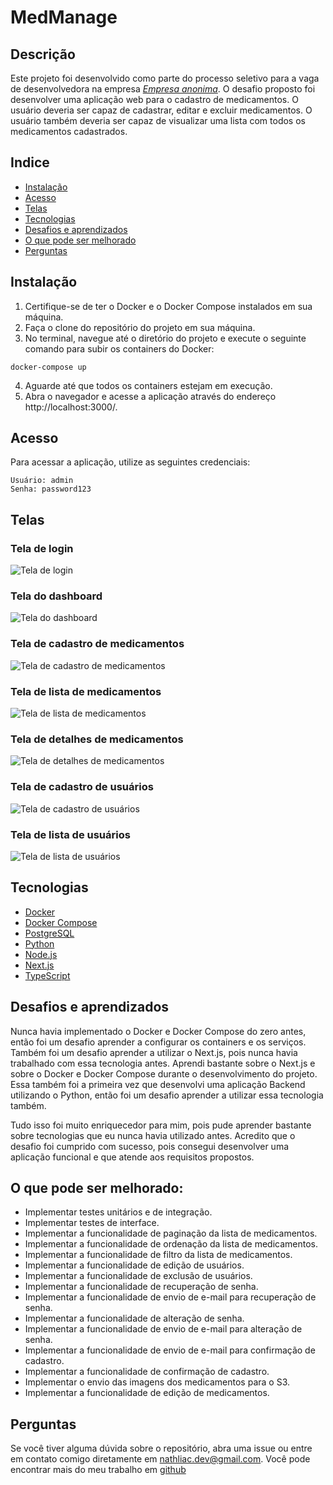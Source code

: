 # MedManage
 
## Descrição	

Este projeto foi desenvolvido como parte do processo seletivo para a vaga de desenvolvedora na empresa [*Empresa anonima*](**). O desafio proposto foi desenvolver uma aplicação web para o cadastro de medicamentos. O usuário deveria ser capaz de cadastrar, editar e excluir medicamentos. O usuário também deveria ser capaz de visualizar uma lista com todos os medicamentos cadastrados.

## Indice

* [Instalação](#instalação)
* [Acesso](#acesso)
* [Telas](#telas)
* [Tecnologias](#tecnologias)
* [Desafios e aprendizados](#desafios-e-aprendizados)
* [O que pode ser melhorado](#o-que-pode-ser-melhorado)
* [Perguntas](#perguntas)


## Instalação

1. Certifique-se de ter o Docker e o Docker Compose instalados em sua máquina.
2. Faça o clone do repositório do projeto em sua máquina.
3. No terminal, navegue até o diretório do projeto e execute o seguinte comando para subir os containers do Docker:

```
docker-compose up
```

4. Aguarde até que todos os containers estejam em execução.
5. Abra o navegador e acesse a aplicação através do endereço http://localhost:3000/.

## Acesso

Para acessar a aplicação, utilize as seguintes credenciais:

```
Usuário: admin
Senha: password123
```

## Telas

### Tela de login

![Tela de login](./screenshots/login.png)

### Tela do dashboard

![Tela do dashboard](./screenshots/dashboard.png)

### Tela de cadastro de medicamentos

![Tela de cadastro de medicamentos](./screenshots/cadastro-medicamento.png)

### Tela de lista de medicamentos

![Tela de lista de medicamentos](./screenshots/lista-medicamentos.png)

### Tela de detalhes de medicamentos

![Tela de detalhes de medicamentos](./screenshots/detalhes_medicamentos.png)

### Tela de cadastro de usuários

![Tela de cadastro de usuários](./screenshots/cadastrar-usuarios.png)

### Tela de lista de usuários

![Tela de lista de usuários](./screenshots/lista-usuarios.png)


## Tecnologias

* [Docker](https://www.docker.com/)
* [Docker Compose](https://docs.docker.com/compose/)
* [PostgreSQL](https://www.postgresql.org/)
* [Python](https://www.python.org/)
* [Node.js](https://nodejs.org/en/)
* [Next.js](https://nextjs.org/)
* [TypeScript](https://www.typescriptlang.org/)


## Desafios e aprendizados

Nunca havia implementado o Docker e Docker Compose do zero antes, então foi um desafio aprender a configurar os containers e os serviços. Também foi um desafio aprender a utilizar o Next.js, pois nunca havia trabalhado com essa tecnologia antes. Aprendi bastante sobre o Next.js e sobre o Docker e Docker Compose durante o desenvolvimento do projeto. Essa também foi a primeira vez que desenvolvi uma aplicação Backend utilizando o Python, então foi um desafio aprender a utilizar essa tecnologia também.

Tudo isso foi muito enriquecedor para mim, pois pude aprender bastante sobre tecnologias que eu nunca havia utilizado antes. Acredito que o desafio foi cumprido com sucesso, pois consegui desenvolver uma aplicação funcional e que atende aos requisitos propostos.


## O que pode ser melhorado:

* Implementar testes unitários e de integração.
* Implementar testes de interface.
* Implementar a funcionalidade de paginação da lista de medicamentos.
* Implementar a funcionalidade de ordenação da lista de medicamentos.
* Implementar a funcionalidade de filtro da lista de medicamentos.
* Implementar a funcionalidade de edição de usuários.
* Implementar a funcionalidade de exclusão de usuários.
* Implementar a funcionalidade de recuperação de senha.
* Implementar a funcionalidade de envio de e-mail para recuperação de senha.
* Implementar a funcionalidade de alteração de senha.
* Implementar a funcionalidade de envio de e-mail para alteração de senha.
* Implementar a funcionalidade de envio de e-mail para confirmação de cadastro.
* Implementar a funcionalidade de confirmação de cadastro.
* Implementar o envio das imagens dos medicamentos para o S3.
* Implementar a funcionalidade de edição de medicamentos.


## Perguntas

Se você tiver alguma dúvida sobre o repositório, abra uma issue ou entre em contato comigo diretamente em [nathliac.dev@gmail.com](mailto:nathaliac.dev@gmail.com). Você pode encontrar mais do meu trabalho em [github](https://github.com/Nthliacc)

